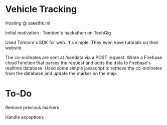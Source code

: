 # Vehicle Tracking  
Hosting @ sakethk.ml

Initial motivation : Tomtom's hackathon on TechGig

Used Tomtom's SDK for web. It's simple. They even have tutorials on their website.

The co-ordinates are sent at /sendata via a POST request. Wrote a Firebase cloud function that parses the request and adds the data to
Firebase's realtime database. Used some simple javascript to retrieve the co-ordinates from the database and update the marker on the map.

# To-Do 
Remove previous markers

Handle exceptions
